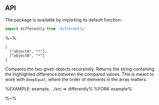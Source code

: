 ## API

The package is available by importing its default function:

```js
import differently from 'differently'
```

%~%

```## differently =>
[
  ["objectA", "*"],
  ["objectB", "*"]
]
```

Compares the two given objects recursively. Returns the string containing the highlighted difference between the compared values. This is meant to work with `deepEqual`, where the order of elements in the array matters.

%EXAMPLE: example, ../src => differently%
%FORK example%

%~%